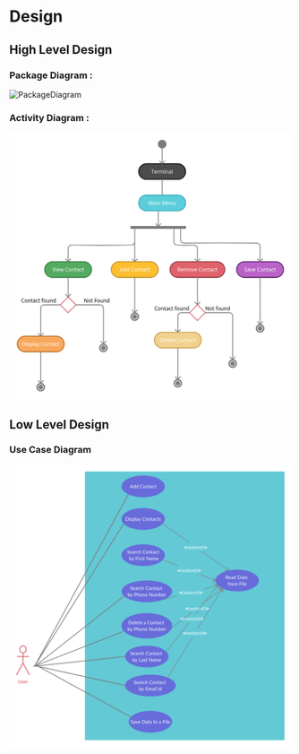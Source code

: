 # Design

## High Level Design 

### Package Diagram :
![PackageDiagram](https://github.com/Chaitu2134/miniproject/blob/main/5_images_and_videos/Package_Diagram.png)

### Activity Diagram :
![ActivityDiagram](https://github.com/SriHarshith/291395_LTTS_Project/blob/91127046280266483571a91679404d3c5d9c7b2d/2_Design/behavior%20Diagrams/Activity_Diagram.png)

## Low Level Design 

### Use Case Diagram

![UseCaseDiagram](https://github.com/SriHarshith/291395_LTTS_Project/blob/023f07bf6c10af399fe9e6cdcc230488ed25fe21/2_Architecture/behavior%20Diagrams/Use_Case_Diagram.png)

